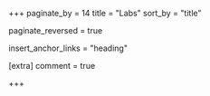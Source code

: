 +++
paginate_by = 14
title = "Labs"
sort_by = "title"

paginate_reversed = true

insert_anchor_links = "heading"

[extra]
comment = true

+++